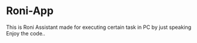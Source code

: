 # Roni-App
This is Roni Assistant made for executing certain task in PC by just speaking  Enjoy the code..
